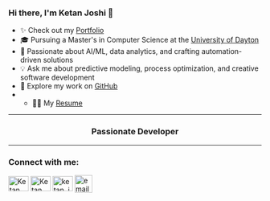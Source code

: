 ### Hi there, I'm Ketan Joshi 👋

- ✨ Check out my [Portfolio](https://ketankj.github.io/My-Portfolio)
- 🎓 Pursuing a Master's in Computer Science at the [University of Dayton](https://udayton.edu/)
- 🚀 Passionate about AI/ML, data analytics, and crafting automation-driven solutions
- 💡 Ask me about predictive modeling, process optimization, and creative software development
- 🔗 Explore my work on [GitHub](https://github.com/ketankj)
- - 🙋‍♂️ My [Resume](https://drive.google.com/file/d/1Kmy7qmyCJL6cVB3cAdef0TaAOn13TNQR/view?usp=sharing)

<hr>

<h3 align="center">Passionate Developer</h3>

<hr>

<h3 align="left">Connect with me:</h3>
<p align="left">
<a href="https://www.linkedin.com/in/ketanmjoshi" target="blank"><img align="center" src="https://raw.githubusercontent.com/rahuldkjain/github-profile-readme-generator/master/src/images/icons/Social/linked-in-alt.svg" alt="Ketan Joshi" height="30" width="40" /></a>
<a href="https://www.facebook.com/ketanmjoshi" target="blank"><img align="center" src="https://raw.githubusercontent.com/rahuldkjain/github-profile-readme-generator/master/src/images/icons/Social/facebook.svg" alt="Ketan Joshi" height="30" width="40" /></a>
<a href="https://www.instagram.com/ketan_joshi.in" target="blank"><img align="center" src="https://raw.githubusercontent.com/rahuldkjain/github-profile-readme-generator/master/src/images/icons/Social/instagram.svg" alt="ketan_joshi.in" height="30" width="40" /></a>

<a href="mailto:ketan.joshi590@gmail.com" target="blank">
    <img align="center" src="https://cdn-icons-png.flaticon.com/512/732/732200.png" alt="email" height="35" width="35" />
  </a>
</p>


  
